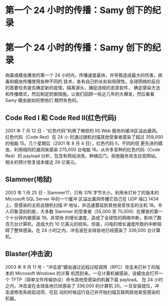 # 第一个 24 小时的传播：Samy 创下的纪录

# 第一个 24 小时的传播：Samy 创下的纪录

病毒或蠕虫爆发的第一个 24 小时内，传播速度最快，并导致造成最大的伤害。病毒和蠕虫传播使用各种不同的 技术，各有自己的长处和局限性。全球网络的反应的首要任务是先确定新的疫情，隔离源头，捕捉违规的恶意软件， 确定感染方法和传播模式，然后制定防御措施。让我们回顾一些近几年的大爆发，然后看看 Samy 蠕虫是如何使他们 黯然失色的。

## Code Red I 和 Code Red II(红色代码)

2001 年 7 月 12 日 - “红色代码”利用了微软的 IIS Web 服务的缓冲区溢出漏洞。红色代码（Code Red）在 24 小 时通过随机扫描其他受害者感染了超过 359,000 的电脑 15。几个星期后（2001 年 8 月 4 日），红色代码 II，不同的但 更先进的蠕虫，利用相同的漏洞来感染 275,000 台电脑 16。从许多变种的红色代码（Code Red）的 payload 分析，包含有网站涂改，种植后门，拒绝服务攻击白宫网站。相关的预计恢复成本接近 26 亿美元。

## Slammer(地狱)

2003 年 1 月 25 日 - Slammer17，只有 376 字节大小，利用未打补丁的版本的 Microsoft SQL Server 中的一个缓冲 区溢出漏洞传播它自己在 UDP 端口 1434 上。受感染的主机会随机扫描 IP 地址，并迅速蔓延到其他易受攻击的主机 18。令人印象深刻的是，大多数 Slammer 的受害者（55,000 至 75,000）在爆发的第一个十分钟内被感染 19。非常快 的增长速度，造成了全球性的网络中断，影响了数百万台计算机，造成大约 10 亿美元的损失。但是，闪电的增长速度所致的中断阻碍了整体感染。在 24 小时之内，冲击波在全球各地已经感染了 336,000 台计算机。

## Blaster(冲击波)

2003 年 8 月 11 号 - “冲击波”蠕虫通过远程过程调用（RPC）攻击未打补丁的版本的 Microsoft Windows 的计算 机而到来。一旦计算机被感染，该蠕虫会打开一个 TFTP（简单文件传输协议）命令其他受感染的机器下载 payload。 在 24 小时之内，冲击波在全球各地已经感染了 336,000 的计算机 20。一旦安装就位，冲击波修改系统启动项，在启 动的时候运行自己并开始扫描互联网其他易受感染的机器。